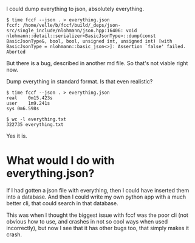 I could dump everything to json, absolutely everything. 

    $ time fccf --json . > everything.json
    fccf: /home/velle/b/fccf/build/_deps/json-src/single_include/nlohmann/json.hpp:16406: void nlohmann::detail::serializer<BasicJsonType>::dump(const BasicJsonType&, bool, bool, unsigned int, unsigned int) [with BasicJsonType = nlohmann::basic_json<>]: Assertion `false' failed.
    Aborted

But there is a bug, described in another md file. So that's not viable right now. 

Dump everything in standard format. Is that even realistic?

    $ time fccf --json . > everything.json
    real	0m15.423s
    user	1m9.241s
    sys	0m6.598s    

    $ wc -l everything.txt 
    322735 everything.txt

Yes it is. 

# What would I do with everything.json?

If I had gotten a json file with everything, then I could have inserted them into a database. 
And then I could write my own python app with a much better cli, that could search in that database. 

This was when I thought the biggest issue with fccf was the poor cli (not obvious how to use, and crashes in not so cool ways when used incorrectly), but now I see that it has other bugs too, that simply makes it crash. 

